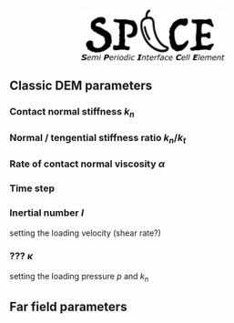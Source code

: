 <p align="center">
<img src="./SPICE-logo.png" width="50%"/>
</p>

## Classic DEM parameters


### Contact normal stiffness $k_n$



### Normal / tengential stiffness ratio $k_n/k_t$


### Rate of contact normal viscosity $\alpha$


### Time step


### Inertial number $I$

setting the loading velocity (shear rate?)

### ??? $\kappa$

setting the loading pressure $p$ and $k_n$

## Far field parameters




